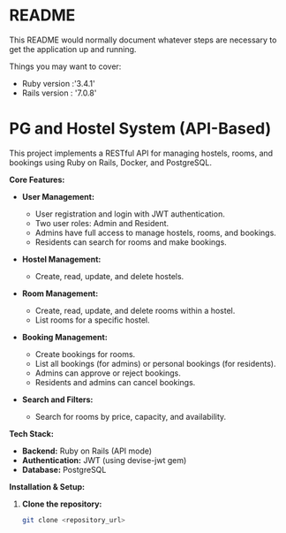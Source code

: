# README

This README would normally document whatever steps are necessary to get the
application up and running.

Things you may want to cover:

* Ruby version :'3.4.1'
* Rails version : '7.0.8'

# PG and Hostel System (API-Based)

This project implements a RESTful API for managing hostels, rooms, and bookings using Ruby on Rails, Docker, and PostgreSQL.

**Core Features:**

* **User Management:**
    * User registration and login with JWT authentication.
    * Two user roles: Admin and Resident.
    * Admins have full access to manage hostels, rooms, and bookings.
    * Residents can search for rooms and make bookings.

* **Hostel Management:**
    * Create, read, update, and delete hostels.

* **Room Management:**
    * Create, read, update, and delete rooms within a hostel.
    * List rooms for a specific hostel.

* **Booking Management:**
    * Create bookings for rooms.
    * List all bookings (for admins) or personal bookings (for residents).
    * Admins can approve or reject bookings.
    * Residents and admins can cancel bookings.

* **Search and Filters:**
    * Search for rooms by price, capacity, and availability.

**Tech Stack:**

* **Backend:** Ruby on Rails (API mode)
* **Authentication:** JWT (using devise-jwt gem)
* **Database:** PostgreSQL

**Installation & Setup:**

1. **Clone the repository:**
   ```bash
   git clone <repository_url>